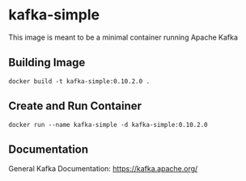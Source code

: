 # kafka-simple
This image is meant to be a minimal container running Apache Kafka

## Building Image

    docker build -t kafka-simple:0.10.2.0 .

## Create and Run Container  
    
    docker run --name kafka-simple -d kafka-simple:0.10.2.0

## Documentation
General Kafka Documentation: https://kafka.apache.org/

